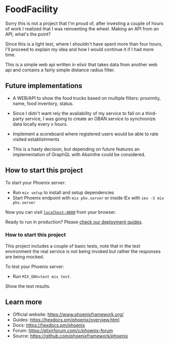 # FoodFacility

Sorry this is not a project that I'm proud of, after investing a couple of hours of work I realized that I was reinventing the wheel. Making an API from an API, what's the point?

Since this is a light test, where I shouldn't have spent more than four hours, I'll proceed to explain my idea and how I would continue it if I had more time.

This is a simple web api written in elixir that takes data from another web api and contains a fairly simple distance radius filter.

## Future implementations
- A WEB/API to show the food trucks based on multiple filters: proximity, name, food inventory, status.

- Since I didn't want rely the availability of my service to fall on a third-party service, I was going to create an OBAN service to synchronize data locally every x hours.

- Implement a scoreboard where registered users would be able to rate visited establishments 

- This is a hasty decision, but depending on future features an implementation of GraphQL with Absinthe could be considered.

## How to start this project
To start your Phoenix server:

  * Run `mix setup` to install and setup dependencies
  * Start Phoenix endpoint with `mix phx.server` or inside IEx with `iex -S mix phx.server`

Now you can visit [`localhost:4000`](http://localhost:4000) from your browser.

Ready to run in production? Please [check our deployment guides](https://hexdocs.pm/phoenix/deployment.html).

### How to start this project
This project includes a couple of basic tests, note that in the test environment the real service is not being invoked but rather the responses are being mocked.
 
To test your Phoenix server:
  * Run `MIX_ENV=test mix test`.

Show the test results.
## Learn more

  * Official website: https://www.phoenixframework.org/
  * Guides: https://hexdocs.pm/phoenix/overview.html
  * Docs: https://hexdocs.pm/phoenix
  * Forum: https://elixirforum.com/c/phoenix-forum
  * Source: https://github.com/phoenixframework/phoenix
